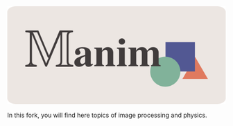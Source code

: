 ![logo](logo/cropped.png)

In this fork, you will find here topics of image processing and physics. 
